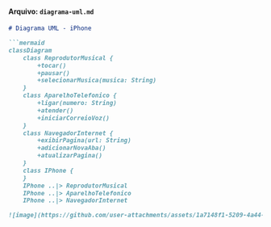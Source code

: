 
#### Arquivo: `diagrama-uml.md`
```markdown
# Diagrama UML - iPhone

```mermaid
classDiagram
    class ReprodutorMusical {
        +tocar()
        +pausar()
        +selecionarMusica(musica: String)
    }
    class AparelhoTelefonico {
        +ligar(numero: String)
        +atender()
        +iniciarCorreioVoz()
    }
    class NavegadorInternet {
        +exibirPagina(url: String)
        +adicionarNovaAba()
        +atualizarPagina()
    }
    class IPhone {
    }
    IPhone ..|> ReprodutorMusical
    IPhone ..|> AparelhoTelefonico
    IPhone ..|> NavegadorInternet

![image](https://github.com/user-attachments/assets/1a7148f1-5209-4a44-b02a-4a4e1a557564)

